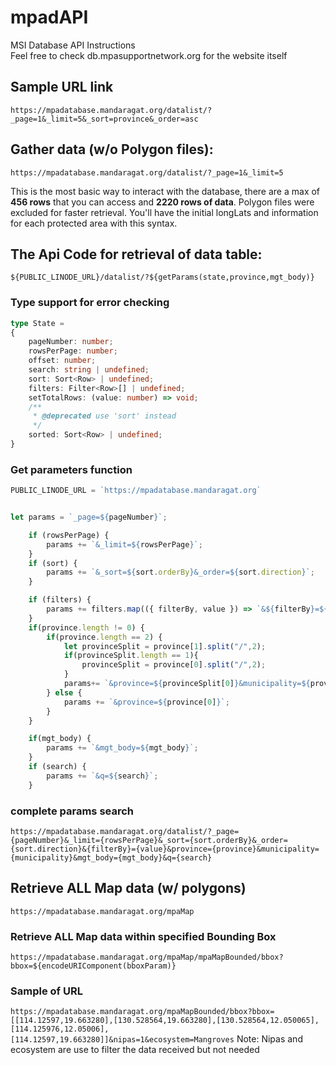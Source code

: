# mpadAPI
MSI Database API Instructions  
Feel free to check db.mpasupportnetwork.org for the website itself

## Sample URL link 
`https://mpadatabase.mandaragat.org/datalist/?_page=1&_limit=5&_sort=province&_order=asc`


## Gather data (w/o Polygon files):
`https://mpadatabase.mandaragat.org/datalist/?_page=1&_limit=5`  

This is the most basic way to interact with the database, there are a max of **456 rows** that you can access and **2220 rows of data**. Polygon files were excluded for faster retrieval. You'll have the initial longLats and information for each protected area with this syntax.

## The Api Code for retrieval of data table:
`${PUBLIC_LINODE_URL}/datalist/?${getParams(state,province,mgt_body)}`

### Type support for error checking
```typescript
type State = 
{
    pageNumber: number;
    rowsPerPage: number;
    offset: number;
    search: string | undefined;
    sort: Sort<Row> | undefined;
    filters: Filter<Row>[] | undefined;
    setTotalRows: (value: number) => void;
    /**
     * @deprecated use 'sort' instead
     */
    sorted: Sort<Row> | undefined;
}
```
### Get parameters function
```typescript
PUBLIC_LINODE_URL = `https://mpadatabase.mandaragat.org`


let params = `_page=${pageNumber}`;

	if (rowsPerPage) {
		params += `&_limit=${rowsPerPage}`;
	}
	if (sort) {
		params += `&_sort=${sort.orderBy}&_order=${sort.direction}`;
	}

	if (filters) {
		params += filters.map(({ filterBy, value }) => `&${filterBy}=${value}`).join();
	}
	if(province.length != 0) {
		if(province.length == 2) {
			let provinceSplit = province[1].split("/",2);
			if(provinceSplit.length == 1){
				provinceSplit = province[0].split("/",2);
			}
			params+= `&province=${provinceSplit[0]}&municipality=${provinceSplit[1]}`;
		} else {
			params += `&province=${province[0]}`;
		}
	}

	if(mgt_body) {
		params += `&mgt_body=${mgt_body}`;
	}
	if (search) {
		params += `&q=${search}`;
	}
```

### complete params search   
`https://mpadatabase.mandaragat.org/datalist/?_page={pageNumber}&_limit={rowsPerPage}&_sort={sort.orderBy}&_order={sort.direction}&{filterBy}={value}&province={province}&municipality={municipality}&mgt_body={mgt_body}&q={search}`


## Retrieve ALL Map data (w/ polygons)
`https://mpadatabase.mandaragat.org/mpaMap`

### Retrieve ALL Map data within specified Bounding Box 
`https://mpadatabase.mandaragat.org/mpaMap/mpaMapBounded/bbox?bbox=${encodeURIComponent(bboxParam)}`
### Sample of URL
`https://mpadatabase.mandaragat.org/mpaMapBounded/bbox?bbox=[[114.12597,19.663280],[130.528564,19.663280],[130.528564,12.050065],[114.125976,12.05006],[114.12597,19.663280]]&nipas=1&ecosystem=Mangroves`
Note: Nipas and ecosystem are use to filter the data received but not needed
